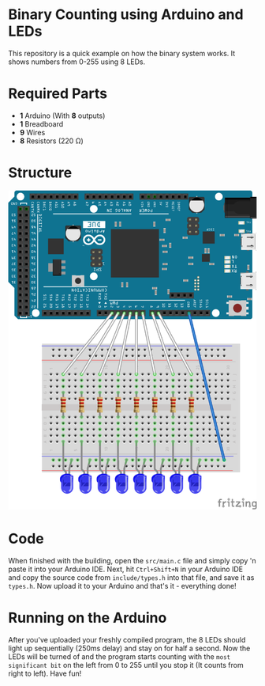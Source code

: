 Binary Counting using Arduino and LEDs
=====

This repository is a quick example on how the binary system works. It shows numbers from 0-255 using 8 LEDs.

Required Parts
=====
* **1** Arduino (With **8** outputs)
* **1** Breadboard
* **9** Wires
* **8** Resistors (220 Ω)

Structure
=====
![Oops, a picture should be here.](./Layout.png)

Code
=====
When finished with the building, open the `src/main.c` file and simply copy 'n paste it into your Arduino IDE. Next, hit `Ctrl+Shift+N` in your Arduino IDE and copy the source code from `include/types.h` into that file, and save it as `types.h`. Now upload it to your Arduino and that's it - everything done!

Running on the Arduino
=====
After you've uploaded your freshly compiled program, the 8 LEDs should light up sequentially (250ms delay) and stay on for half a second. Now the LEDs will be turned of and the program starts counting with the `most significant bit` on the left from 0 to 255 until you stop it (It counts from right to left). Have fun!